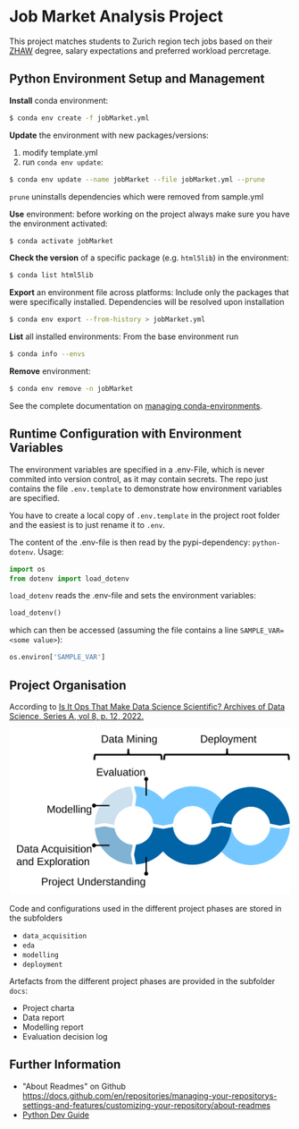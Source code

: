 # Job Market Analysis Project
<!--
Change `sample` to the respective project name in
* filename of .yml file
* environment name in .yml-file
* in the commands below

Adapted the `LICENSE` as required.

Provide a brief description of the project here.
-->
This project matches students to Zurich region tech jobs based on their [ZHAW](https://www.zhaw.ch/en/university/) degree, salary expectations and preferred workload percretage.

## Python Environment Setup and Management
**Install** conda environment:
```sh
$ conda env create -f jobMarket.yml
```
**Update** the environment with new packages/versions:
1. modify template.yml
2. run `conda env update`:
```sh
$ conda env update --name jobMarket --file jobMarket.yml --prune
```
`prune` uninstalls dependencies which were removed from sample.yml

**Use** environment:
before working on the project always make sure you have the environment activated:
```sh
$ conda activate jobMarket
```

**Check the version** of a specific package (e.g. `html5lib`) in the environment:
```sh
$ conda list html5lib
```

**Export** an environment file across platforms:
Include only the packages that were specifically installed. Dependencies will be resolved upon installation
```sh
$ conda env export --from-history > jobMarket.yml
```

**List** all installed environments:
From the base environment run
```sh
$ conda info --envs
```

**Remove** environment:
```sh
$ conda env remove -n jobMarket
```

See the complete documentation on [managing conda-environments](https://docs.conda.io/projects/conda/en/latest/user-guide/tasks/manage-environments.html).

## Runtime Configuration with Environment Variables
The environment variables are specified in a .env-File, which is never commited into version control, as it may contain secrets. The repo just contains the file `.env.template` to demonstrate how environment variables are specified.

You have to create a local copy of `.env.template` in the project root folder and the easiest is to just rename it to `.env`.

The content of the .env-file is then read by the pypi-dependency: `python-dotenv`. Usage:
```python
import os
from dotenv import load_dotenv
```

`load_dotenv` reads the .env-file and sets the environment variables:

```python
load_dotenv()
```

which can then be accessed (assuming the file contains a line `SAMPLE_VAR=<some value>`):

```python
os.environ['SAMPLE_VAR']
```

## Project Organisation
According to [Is It Ops That Make Data Science Scientific? Archives of Data Science, Series A, vol 8, p. 12, 2022.](https://publikationen.bibliothek.kit.edu/1000150238/152958955)

![The Data Science Process](figs/dsprocess.svg)

Code and configurations used in the different project phases are stored in the subfolders
* `data_acquisition`
* `eda`
* `modelling`
* `deployment`

Artefacts from the different project phases are provided in the subfolder `docs`:
* Project charta
* Data report
* Modelling report
* Evaluation decision log

## Further Information
* "About Readmes" on Github
https://docs.github.com/en/repositories/managing-your-repositorys-settings-and-features/customizing-your-repository/about-readmes
* [Python Dev Guide](refs/python_dev_guide.md)